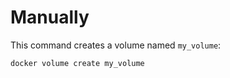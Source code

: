 # Manually

This command creates a volume named `my_volume`:

```commandline
docker volume create my_volume
```
